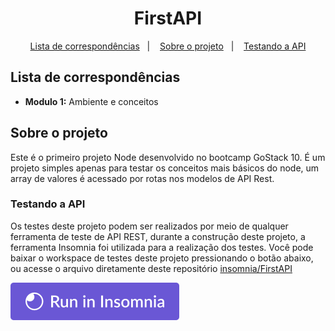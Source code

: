 <h1 align="center">
  FirstAPI
</h1>

<p align="center">
  <a href="#lista-de-correspondências">Lista de correspondências</a>&nbsp;&nbsp;&nbsp;|&nbsp;&nbsp;&nbsp;
  <a href="#sobre-o-projeto">Sobre o projeto</a>&nbsp;&nbsp;&nbsp;|&nbsp;&nbsp;&nbsp;
  <a href="#testando-a-api">Testando a API</a>
</p>

## Lista de correspondências

* **Modulo 1:** Ambiente e conceitos

## Sobre o projeto

Este é o primeiro projeto Node desenvolvido no bootcamp GoStack 10. É um projeto simples apenas para testar os conceitos mais básicos do node, um array de valores é acessado por rotas nos modelos de API Rest.

### Testando a API

Os testes deste projeto podem ser realizados por meio de qualquer ferramenta de teste de API REST, durante a construção deste projeto, a ferramenta Insomnia foi utilizada para a realização dos testes.
Você pode baixar o workspace de testes deste projeto pressionando o botão abaixo, ou acesse o arquivo diretamente deste repositório [insomnia/FirstAPI](../../.github/insomnia/FirstAPI.json)

[![Run in Insomnia}](../../.github/insomniaRun.svg)](https://insomnia.rest/run/?label=FirstAPI&uri=https%3A%2F%2Fraw.githubusercontent.com%2Fmauricio-andre%2FgoStack10%2Fmaster%2F.github%2Finsomnia%2FFirstAPI.json)

